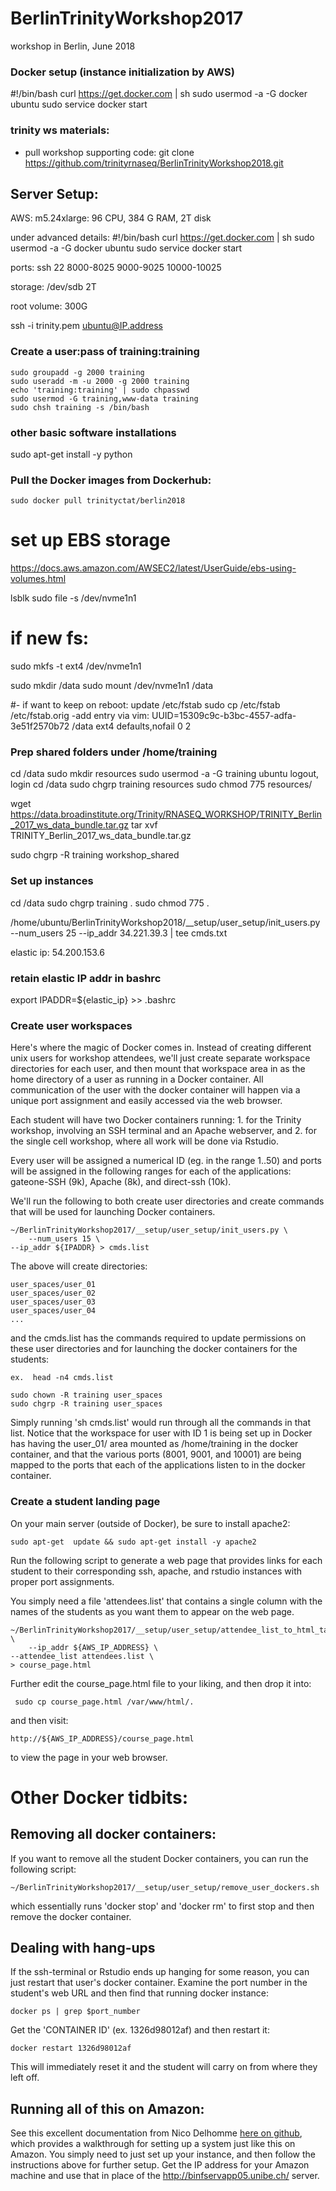 # BerlinTrinityWorkshop2017
workshop in Berlin, June 2018


### Docker setup (instance initialization by AWS)

#!/bin/bash
curl https://get.docker.com | sh
sudo usermod -a -G docker ubuntu
sudo service docker start


### trinity ws materials:

*  pull workshop supporting code: git clone https://github.com/trinityrnaseq/BerlinTrinityWorkshop2018.git

## Server Setup:


AWS: m5.24xlarge: 96 CPU, 384 G RAM, 2T disk


under advanced details:
#!/bin/bash
curl https://get.docker.com | sh
sudo usermod -a -G docker ubuntu
sudo service docker start


ports:
ssh 22
8000-8025
9000-9025
10000-10025


storage:
/dev/sdb 2T

root volume: 300G


ssh -i trinity.pem ubuntu@IP.address

### Create a user:pass of training:training

    sudo groupadd -g 2000 training
    sudo useradd -m -u 2000 -g 2000 training
    echo 'training:training' | sudo chpasswd
    sudo usermod -G training,www-data training
    sudo chsh training -s /bin/bash


### other basic software installations
sudo apt-get install -y python


### Pull the Docker images from Dockerhub:

    sudo docker pull trinityctat/berlin2018



# set up EBS storage

https://docs.aws.amazon.com/AWSEC2/latest/UserGuide/ebs-using-volumes.html

lsblk
sudo file -s /dev/nvme1n1

# if new fs:
sudo mkfs -t ext4 /dev/nvme1n1


sudo mkdir /data
sudo mount /dev/nvme1n1  /data

#- if want to keep on reboot: update /etc/fstab
sudo cp /etc/fstab /etc/fstab.orig
-add entry via vim:
UUID=15309c9c-b3bc-4557-adfa-3e51f2570b72	/data	ext4	defaults,nofail	0	2




### Prep shared folders under /home/training

cd /data
sudo mkdir resources
sudo usermod -a -G training ubuntu
logout, login
cd /data
sudo chgrp training resources
sudo chmod 775 resources/


wget https://data.broadinstitute.org/Trinity/RNASEQ_WORKSHOP/TRINITY_Berlin_2017_ws_data_bundle.tar.gz
tar xvf TRINITY_Berlin_2017_ws_data_bundle.tar.gz

sudo chgrp -R training workshop_shared


### Set up instances

cd /data
sudo chgrp training .
sudo chmod 775 .

/home/ubuntu/BerlinTrinityWorkshop2018/__setup/user_setup/init_users.py --num_users 25 --ip_addr 34.221.39.3  | tee cmds.txt

elastic ip: 54.200.153.6



### retain elastic IP addr in bashrc
export IPADDR=${elastic_ip} >> .bashrc 


### Create user workspaces

Here's where the magic of Docker comes in.  Instead of creating different unix users for workshop attendees, we'll just create separate workspace directories for each user, and then mount that workspace area in as the home directory of a user as running in a Docker container.  All communication of the user with the docker container will happen via a unique port assignment and easily accessed via the web browser.

Each student will have two Docker containers running:  1. for the Trinity workshop, involving an SSH terminal and an Apache webserver, and 2. for the single cell workshop, where all work will be done via Rstudio.

Every user will be assigned a numerical ID (eg. in the range 1..50) and ports will be assigned in the following ranges for each of the applications: gateone-SSH (9k), Apache (8k), and direct-ssh (10k).

We'll run the following to both create user directories and create commands that will be used for launching Docker containers.

    ~/BerlinTrinityWorkshop2017/__setup/user_setup/init_users.py \
        --num_users 15 \
	--ip_addr ${IPADDR} > cmds.list
	
The above will create directories:

    user_spaces/user_01
    user_spaces/user_02
    user_spaces/user_03
    user_spaces/user_04
    ...

and the cmds.list has the commands required to update permissions on these user directories and for launching the docker containers for the students:

    ex.  head -n4 cmds.list

    sudo chown -R training user_spaces
    sudo chgrp -R training user_spaces




Simply running 'sh cmds.list' would run through all the commands in that list.  Notice that the workspace for user with ID 1 is being set up in Docker has having the user_01/ area mounted as /home/training in the docker container, and that the various ports (8001, 9001, and 10001) are being mapped to the ports that each of the applications listen to in the docker container.



### Create a student landing page

On your main server (outside of Docker), be sure to install apache2:

    sudo apt-get  update && sudo apt-get install -y apache2


Run the following script to generate a web page that provides links for each student to their corresponding ssh, apache, and rstudio instances with proper port assignments.

You simply need a file 'attendees.list' that contains a single column with the names of the students as you want them to appear on the web page.


    ~/BerlinTrinityWorkshop2017/__setup/user_setup/attendee_list_to_html_table.py  \
        --ip_addr ${AWS_IP_ADDRESS} \
	--attendee_list attendees.list \
	> course_page.html

Further edit the course_page.html file to your liking, and then drop it into:

     sudo cp course_page.html /var/www/html/.

and then visit:

    http://${AWS_IP_ADDRESS}/course_page.html

to view the page in your web browser.

# Other Docker tidbits:

## Removing all docker containers:

If you want to remove all the student Docker containers, you can run the following script:

    ~/BerlinTrinityWorkshop2017/__setup/user_setup/remove_user_dockers.sh

which essentially runs 'docker stop' and 'docker rm' to first stop and then remove the docker container.

## Dealing with hang-ups

If the ssh-terminal or Rstudio ends up hanging for some reason, you can just restart that user's docker container.  Examine the port number in the student's web URL and then find that running docker instance:

    docker ps | grep $port_number

Get the 'CONTAINER ID' (ex. 1326d98012af)  and then restart it:

    docker restart 1326d98012af

This will immediately reset it and the student will carry on from where they left off.

## Running all of this on Amazon:

See this excellent documentation from Nico Delhomme [here on github](https://github.com/ekorpela/cloud-vm-workshop/blob/master/materials/NicolasDelhomme/using_docker_on_aws_for_bioinformatics_workshops-practical.pdf), which provides a walkthrough for setting up a system just like this on Amazon. You simply need to just set up your instance, and then follow the instructions above for further setup.  Get the IP address for your Amazon machine and use that in place of the http://binfservapp05.unibe.ch/ server.


